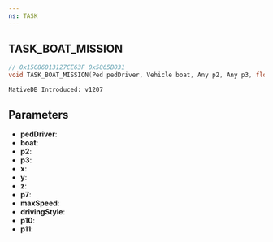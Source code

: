 ```yaml
---
ns: TASK
---
```

## TASK_BOAT_MISSION

```c
// 0x15C86013127CE63F 0x5865B031
void TASK_BOAT_MISSION(Ped pedDriver, Vehicle boat, Any p2, Any p3, float x, float y, float z, Any p7, float maxSpeed, int drivingStyle, float p10, Any p11);
```

```
NativeDB Introduced: v1207
```

## Parameters
* **pedDriver**:
* **boat**:
* **p2**:
* **p3**:
* **x**:
* **y**:
* **z**:
* **p7**:
* **maxSpeed**:
* **drivingStyle**:
* **p10**:
* **p11**:
